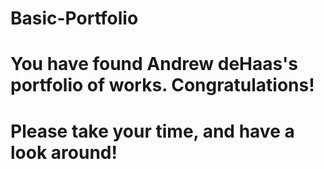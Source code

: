 # Basic-Portfolio


# You have found Andrew deHaas's portfolio of works. Congratulations!
# Please take your time, and have a look around!